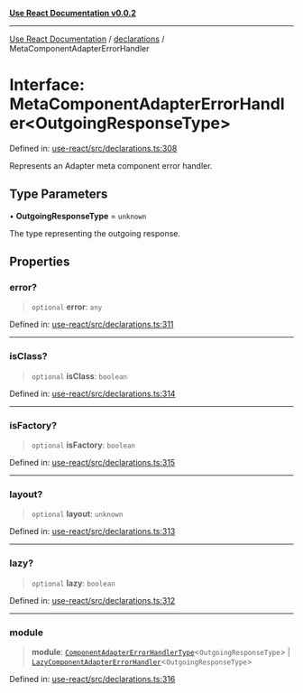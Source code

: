 [**Use React Documentation v0.0.2**](../../README.md)

***

[Use React Documentation](../../modules.md) / [declarations](../README.md) / MetaComponentAdapterErrorHandler

# Interface: MetaComponentAdapterErrorHandler\<OutgoingResponseType\>

Defined in: [use-react/src/declarations.ts:308](https://github.com/stonemjs/use-react/blob/50c96852bd65a75b7f2a00786393fb0c90af6da8/src/declarations.ts#L308)

Represents an Adapter meta component error handler.

## Type Parameters

• **OutgoingResponseType** = `unknown`

The type representing the outgoing response.

## Properties

### error?

> `optional` **error**: `any`

Defined in: [use-react/src/declarations.ts:311](https://github.com/stonemjs/use-react/blob/50c96852bd65a75b7f2a00786393fb0c90af6da8/src/declarations.ts#L311)

***

### isClass?

> `optional` **isClass**: `boolean`

Defined in: [use-react/src/declarations.ts:314](https://github.com/stonemjs/use-react/blob/50c96852bd65a75b7f2a00786393fb0c90af6da8/src/declarations.ts#L314)

***

### isFactory?

> `optional` **isFactory**: `boolean`

Defined in: [use-react/src/declarations.ts:315](https://github.com/stonemjs/use-react/blob/50c96852bd65a75b7f2a00786393fb0c90af6da8/src/declarations.ts#L315)

***

### layout?

> `optional` **layout**: `unknown`

Defined in: [use-react/src/declarations.ts:313](https://github.com/stonemjs/use-react/blob/50c96852bd65a75b7f2a00786393fb0c90af6da8/src/declarations.ts#L313)

***

### lazy?

> `optional` **lazy**: `boolean`

Defined in: [use-react/src/declarations.ts:312](https://github.com/stonemjs/use-react/blob/50c96852bd65a75b7f2a00786393fb0c90af6da8/src/declarations.ts#L312)

***

### module

> **module**: [`ComponentAdapterErrorHandlerType`](../type-aliases/ComponentAdapterErrorHandlerType.md)\<`OutgoingResponseType`\> \| [`LazyComponentAdapterErrorHandler`](../type-aliases/LazyComponentAdapterErrorHandler.md)\<`OutgoingResponseType`\>

Defined in: [use-react/src/declarations.ts:316](https://github.com/stonemjs/use-react/blob/50c96852bd65a75b7f2a00786393fb0c90af6da8/src/declarations.ts#L316)
